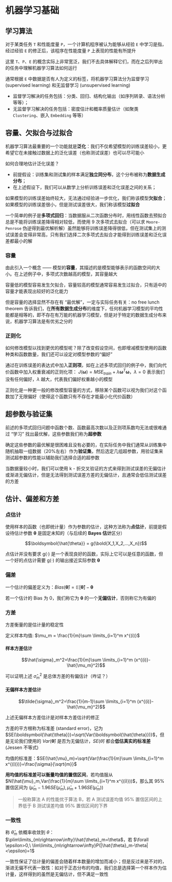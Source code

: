 # 机器学习基础

## 学习算法

对于某类任务 `T` 和性能度量 `P`，一个计算机程序被认为能够从经验 `E` 中学习是指，经过经验 `E` 的修正后，该程序在性能度量 `P` 上表现的性能有所提升

这里 `T`、`P`、`E` 的概念实际上非常宽泛，我们不去具体解释它们，而在之后列举出的任务中理解机器学习算法如何运行

通常根据 `E` 中数据是否有人为定义的标签，将机器学习算法分为监督学习 (supervised learning) 和无监督学习 (unsupervised learning)

- 监督学习解决的任务包括：分类、回归、结构化输出（如序列转录、语法分析等等）；
- 无监督学习解决的任务包括：密度估计和概率质量估计（如聚类 `Clustering`、嵌入 `Embedding` 等等）

## 容量、欠拟合与过拟合

机器学习算法最重要的一个功能就是**泛化**：我们不仅希望模型的训练误差较小，更希望它在未接触过数据上的泛化误差（也称测试误差）也可以尽可能小

如何合理地估计泛化误差？

- 前提假设：训练集和测试集的样本满足**独立同分布**，这个分布被称为**数据生成分布**；
- 在上述假设下，我们可以从数学上分析训练误差和泛化误差之间的关系；

如果模型的训练误差始终较大，无法通过经验进一步优化，我们称该模型**欠拟合**；如果模型的训练误差很小，但是测试误差很大，我们称该模型**过拟合**

一个简单的例子是**多项式回归**：当数据服从二次函数分布时，用线性函数去预拟合总是不能将训练误差降得相对较低，而使用 9 次多项式去拟合（可以求 `Moore-Penrose` 伪逆得到最优解析解）虽然能够将训练误差降得很低，但在测试集上的测试误差会变得非常高，只有我们选择二次多项式去拟合才能得到训练误差和泛化误差都最小的解

### 容量

由此引入一个概念 —— 模型的**容量**，其描述的是模型能够表示的函数空间的大小。在上述例子中，多项式次数越高的模型，其容量越大

容量低的模型容易发生欠拟合，容量较高的模型通常容易发生过拟合，只有适中的容量才能表现出较好的泛化能力

但是容量的选择显然不存在有 “最优解”，一定与实际任务有关：no free lunch theorem 告诉我们，在**所有数据生成分布**的维度下，任何机器学习模型的平均性能都是相等的，即不存在有万能的机器学习模型，但是对于特定的数据生成分布来说，机器学习算法是有优劣之分的

### 正则化

如何修改模型以找到更优的模型呢？除了改变假设空间，也即增减模型使用的函数种类和函数数量，我们还可以设定对模型参数的“偏好”

通过在训练误差的表达式中加入**正则项**，如在上述多项式回归的例子中，我们向代价函数中加入权重衰减的正则化项： $J(\boldsymbol{\omega})=MSE_{train}+\lambda\boldsymbol{\omega}^T\boldsymbol{\omega}$，$\lambda=0$ 表示我们没有任何偏好，$\lambda$ 越大，代表我们偏好权重越小的模型

正则化是一种更一般的修改模型容量的方式，移除某个函数可以视为我们对这个函数加了无限偏好（使得这个函数只有不存在才能最小化代价函数）

## 超参数与验证集

前述的多项式回归问题中函数个数、函数最高次数以及正则项系数均无法或很难通过 “学习” 找出最优解，这些参数我们称为**超参数**

确定这些参数的最优解是很困难且没有必要的，在实际任务中我们通常从训练集中随机抽取一组数据（20%左右）作为**验证集**，然后选定几组超参数，用验证集来测试超参数的性能以辅助我们选择合适的超参数

当数据量较小时，我们可以使用 k - 折交叉验证的方式来得到测试误差的无偏估计或渐进无偏估计，但是无法得到测试误差方差的无偏估计，且通常会低估测试误差的方差

## 估计、偏差和方差

### 点估计

使用样本的函数（也即统计量）作为参数的估计，这种方法称为**点估计**，前提是假设待估计参数 $\boldsymbol{\theta}$ 是固定未知的（与后续的 **Bayes 估计**区分）

$$\boldsymbol{\hat{\theta}} = g(\bold{X_1,X_2,...,X_n})$$

点估计并没有要求 g(·) 是一个表现良好的函数，实际上它可以是任意的函数，但一个好的点估计需要 g(·) 的输出接近实际参数 $\boldsymbol{\theta}$

### 偏差

一个估计的偏差定义为：$Bias(\boldsymbol{\hat{\theta}})=\mathbb{E}[\boldsymbol{\hat{\theta}}]-\boldsymbol{\theta}$

若一个估计的 Bias 为 0，我们称它为 $\boldsymbol{\theta}$ 的一个**无偏估计**，否则称它为有偏的

### 方差

方差衡量的是估计量的稳定性

定义样本均值: $\mu_m = \frac{1}{m}\sum \limits_{i=1}^m x^{(i)}$

#### 样本方差估计

$$\hat{\sigma}_m^2=\frac{1}{m}\sum \limits_{i=1}^m (x^{(i)}-\hat{\mu_m}^2)$$

可以证明上述 $\hat{\sigma}_m^2$ 是总体方差的有偏估计（咋证？）

#### 无偏样本方差估计

$$\tilde{\sigma}_m^2=\frac{1}{m-1}\sum \limits_{i=1}^m (x^{(i)}-\hat{\mu_m}^2)$$

上述无偏样本方差估计是对样本方差估计的修正

方差的平方根称为标准差 (standard error)，记为 $SE(\boldsymbol{\hat{\theta}})=\sqrt{Var(\boldsymbol{\hat{\theta}})}$，但是无论我们使用的 $Var(\boldsymbol{\hat{\theta}})$ 是否为无偏估计，$SE(\hat{\theta})$ 都会**低估真实的标准差** (Jessen 不等式)

均值的标准差：$SE(\hat{\mu}_m)=\sqrt{Var(\frac{1}{m}\sum \limits_{i=1}^m x^{(i)})}=\frac{\sigma}{\sqrt{m}}$

**用均值的标准差可以衡量均值的置信区间**，若均值服从 $N(\hat{\mu}_m,Var(\frac{1}{m}\sum \limits_{i=1}^m x^{(i)}))$，那么其 95% 置信区间为 $(\hat{\mu}_m-1.96SE(\hat{\mu}_m),\hat{\mu}_m+1.96SE(\hat{\mu}_m))$

> 一般称算法 A 的性能优于算法 B，若 A 测试误差均值 95% 置信区间的上界低于 B 测试误差均值 95% 置信区间的下界

### 一致性

称 $\hat{\theta}_m$ 依概率收敛到 $\theta$：$\plim\limits_{m\rightarrow\infty}\hat{\theta}_m=\theta$，若 $\forall \epsilon>0,\ \lim\limits_{m\rightarrow\infty}P(|\hat{\theta}_m-\theta|<\epsilon)=1$

一致性保证了估计量的偏差会随着样本数量的增加而减小；但是反过来是不对的，渐进无偏不代表一致性：如对于正态分布的均值，我们总是选择第一个样本作为估计量，这样得到的虽然是无偏估计，但不满足一致性
